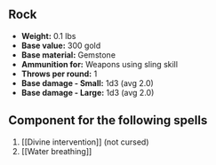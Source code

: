 ## Rock
- **Weight:** 0.1 lbs
- **Base value:** 300 gold
- **Base material:** Gemstone
- **Ammunition for:** Weapons using sling skill
- **Throws per round:** 1
- **Base damage - Small:** 1d3 (avg 2.0)
- **Base damage - Large:** 1d3 (avg 2.0)

## Component for the following spells

1. [[Divine intervention]] (not cursed)
2. [[Water breathing]]
